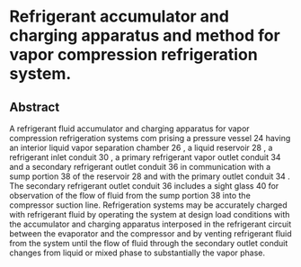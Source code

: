 # Refrigerant accumulator and charging apparatus and method for vapor compression refrigeration system.

## Abstract
A refrigerant fluid accumulator and charging apparatus for vapor compression refrigeration systems com prising a pressure vessel 24 having an interior liquid vapor separation chamber 26 , a liquid reservoir 28 , a refrigerant inlet conduit 30 , a primary refrigerant vapor outlet conduit 34 and a secondary refrigerant outlet conduit 36 in communication with a sump portion 38 of the reservoir 28 and with the primary outlet conduit 34 . The secondary refrigerant outlet conduit 36 includes a sight glass 40 for observation of the flow of fluid from the sump portion 38 into the compressor suction line. Refrigeration systems may be accurately charged with refrigerant fluid by operating the system at design load conditions with the accumulator and charging apparatus interposed in the refrigerant circuit between the evaporator and the compressor and by venting refrigerant fluid from the system until the flow of fluid through the secondary outlet conduit changes from liquid or mixed phase to substantially the vapor phase.